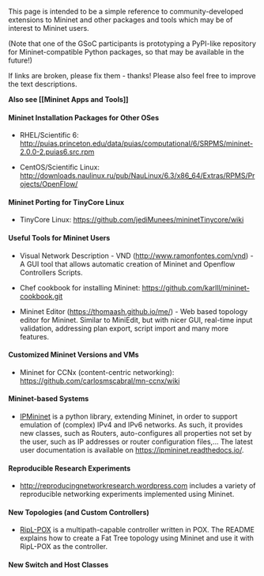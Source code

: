 This page is intended to be a simple reference to community-developed extensions to Mininet and other packages and tools which may be of interest to Mininet users.

(Note that one of the GSoC participants is prototyping a PyPI-like repository for Mininet-compatible Python packages, so that may be available in the future!)

If links are broken, please fix them - thanks! Please also feel free to improve the text descriptions.

**Also see [[Mininet Apps and Tools]]**

#### Mininet Installation Packages for Other OSes

* RHEL/Scientific 6: http://puias.princeton.edu/data/puias/computational/6/SRPMS/mininet-2.0.0-2.puias6.src.rpm

* CentOS/Scientific Linux: http://downloads.naulinux.ru/pub/NauLinux/6.3/x86_64/Extras/RPMS/Projects/OpenFlow/

#### Mininet Porting for TinyCore Linux

* TinyCore Linux: https://github.com/jediMunees/mininetTinycore/wiki

#### Useful Tools for Mininet Users

* Visual Network Description - VND (http://www.ramonfontes.com/vnd) - A GUI tool that allows automatic creation of Mininet and Openflow Controllers Scripts.

* Chef cookbook for installing Mininet: https://github.com/karlll/mininet-cookbook.git

* Mininet Editor (https://thomaash.github.io/me/) - Web based topology editor for Mininet. Similar to MiniEdit, but with nicer GUI, real-time input validation, addressing plan export, script import and many more features.

#### Customized Mininet Versions and VMs

* Mininet for CCNx (content-centric networking): https://github.com/carlosmscabral/mn-ccnx/wiki


#### Mininet-based Systems

* [IPMininet](https://github.com/cnp3/ipmininet) is a python library, extending Mininet, in order to support emulation of (complex) IPv4 and IPv6 networks. As such, it provides new classes, such as Routers, auto-configures all properties not set by the user, such as IP addresses or router configuration files,... The latest user documentation is available on https://ipmininet.readthedocs.io/.

#### Reproducible Research Experiments

* http://reproducingnetworkresearch.wordpress.com includes a variety of reproducible networking experiments implemented using Mininet.

#### New Topologies (and Custom Controllers)

* [RipL-POX](https://github.com/brandonheller/riplpox) is a multipath-capable controller written in POX. The README explains how to create a Fat Tree topology using Mininet and use it with RipL-POX as the controller.

#### New Switch and Host Classes